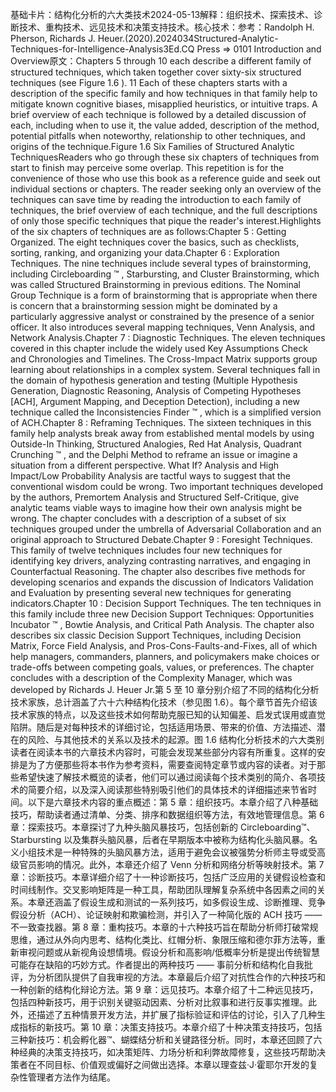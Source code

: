 

基础卡片：结构化分析的六大类技术2024-05-13解释：组织技术、探索技术、诊断技术、重构技术、远见技术和决策支持技术。核心技术：参考：Randolph H. Pherson, Richards J. Heuer.(2020).2024034Structured-Analytic-Techniques-for-Intelligence-Analysis3Ed.CQ Press => 0101 Introduction and Overview原文：Chapters 5 through 10 each describe a different family of structured techniques, which taken together cover sixty-six structured techniques (see Figure 1.6 ). 11 Each of these chapters starts with a description of the specific family and how techniques in that family help to mitigate known cognitive biases, misapplied heuristics, or intuitive traps. A brief overview of each technique is followed by a detailed discussion of each, including when to use it, the value added, description of the method, potential pitfalls when noteworthy, relationship to other techniques, and origins of the technique.Figure 1.6 Six Families of Structured Analytic TechniquesReaders who go through these six chapters of techniques from start to finish may perceive some overlap. This repetition is for the convenience of those who use this book as a reference guide and seek out individual sections or chapters. The reader seeking only an overview of the techniques can save time by reading the introduction to each family of techniques, the brief overview of each technique, and the full descriptions of only those specific techniques that pique the reader's interest.Highlights of the six chapters of techniques are as follows:Chapter 5 : Getting Organized. The eight techniques cover the basics, such as checklists, sorting, ranking, and organizing your data.Chapter 6 : Exploration Techniques. The nine techniques include several types of brainstorming, including Circleboarding ™ , Starbursting, and Cluster Brainstorming, which was called Structured Brainstorming in previous editions. The Nominal Group Technique is a form of brainstorming that is appropriate when there is concern that a brainstorming session might be dominated by a particularly aggressive analyst or constrained by the presence of a senior officer. It also introduces several mapping techniques, Venn Analysis, and Network Analysis.Chapter 7 : Diagnostic Techniques. The eleven techniques covered in this chapter include the widely used Key Assumptions Check and Chronologies and Timelines. The Cross-Impact Matrix supports group learning about relationships in a complex system. Several techniques fall in the domain of hypothesis generation and testing (Multiple Hypothesis Generation, Diagnostic Reasoning, Analysis of Competing Hypotheses [ACH], Argument Mapping, and Deception Detection), including a new technique called the Inconsistencies Finder ™ , which is a simplified version of ACH.Chapter 8 : Reframing Techniques. The sixteen techniques in this family help analysts break away from established mental models by using Outside-In Thinking, Structured Analogies, Red Hat Analysis, Quadrant Crunching ™ , and the Delphi Method to reframe an issue or imagine a situation from a different perspective. What If? Analysis and High Impact/Low Probability Analysis are tactful ways to suggest that the conventional wisdom could be wrong. Two important techniques developed by the authors, Premortem Analysis and Structured Self-Critique, give analytic teams viable ways to imagine how their own analysis might be wrong. The chapter concludes with a description of a subset of six techniques grouped under the umbrella of Adversarial Collaboration and an original approach to Structured Debate.Chapter 9 : Foresight Techniques. This family of twelve techniques includes four new techniques for identifying key drivers, analyzing contrasting narratives, and engaging in Counterfactual Reasoning. The chapter also describes five methods for developing scenarios and expands the discussion of Indicators Validation and Evaluation by presenting several new techniques for generating indicators.Chapter 10 : Decision Support Techniques. The ten techniques in this family include three new Decision Support Techniques: Opportunities Incubator ™ , Bowtie Analysis, and Critical Path Analysis. The chapter also describes six classic Decision Support Techniques, including Decision Matrix, Force Field Analysis, and Pros-Cons-Faults-and-Fixes, all of which help managers, commanders, planners, and policymakers make choices or trade-offs between competing goals, values, or preferences. The chapter concludes with a description of the Complexity Manager, which was developed by Richards J. Heuer Jr.第 5 至 10 章分别介绍了不同的结构化分析技术家族，总计涵盖了六十六种结构化技术（参见图 1.6）。每个章节首先介绍该技术家族的特点，以及这些技术如何帮助克服已知的认知偏差、启发式误用或直觉陷阱。随后是对每种技术的详细讨论，包括适用场景、带来的价值、方法描述、潜在的风险、与其他技术的关系以及技术的起源。图 1.6 结构化分析技术的六大类别读者在阅读本书的六章技术内容时，可能会发现某些部分内容有所重复。这样的安排是为了方便那些将本书作为参考资料，需要查阅特定章节或内容的读者。对于那些希望快速了解技术概览的读者，他们可以通过阅读每个技术类别的简介、各项技术的简要介绍，以及深入阅读那些特别吸引他们的具体技术的详细描述来节省时间。以下是六章技术内容的重点概述：第 5 章：组织技巧。本章介绍了八种基础技巧，帮助读者通过清单、分类、排序和数据组织等方法，有效地管理信息。第 6 章：探索技巧。本章探讨了九种头脑风暴技巧，包括创新的 Circleboarding™、Starbursting 以及集群头脑风暴，后者在早期版本中被称为结构化头脑风暴。名义小组技术是一种特殊的头脑风暴方法，适用于避免会议被强势分析师主导或受高级官员影响的情况。此外，本章还介绍了 Venn 分析和网络分析等映射技术。第 7 章：诊断技巧。本章详细介绍了十一种诊断技巧，包括广泛应用的关键假设检查和时间线制作。交叉影响矩阵是一种工具，帮助团队理解复杂系统中各因素之间的关系。本章还涵盖了假设生成和测试的一系列技巧，如多假设生成、诊断推理、竞争假设分析（ACH）、论证映射和欺骗检测，并引入了一种简化版的 ACH 技巧 —— 不一致查找器。第 8 章：重构技巧。本章的十六种技巧旨在帮助分析师打破常规思维，通过从外向内思考、结构化类比、红帽分析、象限压缩和德尔菲方法等，重新审视问题或从新视角设想情境。假设分析和高影响/低概率分析是提出传统智慧可能存在缺陷的巧妙方式。作者提出的两种技巧 —— 事前分析和结构化自我批评，为分析团队提供了自我审视的方法。本章最后介绍了对抗性合作的六种技巧和一种创新的结构化辩论方法。第 9 章：远见技巧。本章介绍了十二种远见技巧，包括四种新技巧，用于识别关键驱动因素、分析对比叙事和进行反事实推理。此外，还描述了五种情景开发方法，并扩展了指标验证和评估的讨论，引入了几种生成指标的新技巧。第 10 章：决策支持技巧。本章介绍了十种决策支持技巧，包括三种新技巧：机会孵化器™、蝴蝶结分析和关键路径分析。同时，本章还回顾了六种经典的决策支持技巧，如决策矩阵、力场分析和利弊故障修复，这些技巧帮助决策者在不同目标、价值观或偏好之间做出选择。本章以理查兹·J·霍耶尔开发的复杂性管理者方法作为结尾。
